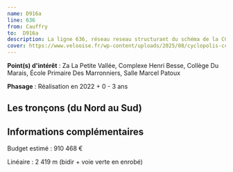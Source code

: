 ```yaml
---
name: D916a
line: 636
from: Cauffry
to:  D916a 
description: La ligne 636, réseau reseau structurant du schéma de la CCLVD concerne Cauffry - D916a (troncons 34 35 36 37 93 103 104 )
cover: https://www.velooise.fr/wp-content/uploads/2025/08/cyclopolis-cclvd-636.jpg
---
```


**Point(s) d'intérêt** : Za La Petite Vallée, Complexe Henri Besse, Collège Du Marais, École Primaire Des Marronniers, Salle Marcel Patoux

**Phasage** : Réalisation en 2022 + 0 - 3 ans

## Les tronçons (du Nord au Sud)

## Informations complémentaires

Budget estimé :  910 468 € 

Linéaire : 2 419 m (bidir + voie verte en enrobé)

